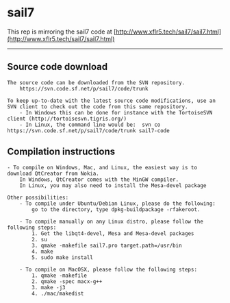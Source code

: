 # sail7

This rep is mirroring the sail7 code at
[http://www.xflr5.tech/sail7/sail7.html](http://www.xflr5.tech/sail7/sail7.html)

---


## Source code download
	The source code can be downloaded from the SVN repository. 
		https://svn.code.sf.net/p/sail7/code/trunk

	To keep up-to-date with the latest source code modifications, use an SVN client to check out the code from this same repository. 
		- In Windows this can be done for instance with the TortoiseSVN client (http://tortoisesvn.tigris.org/)
		- In Linux, the command line would be:  svn co https://svn.code.sf.net/p/sail7/code/trunk sail7-code

 

## Compilation instructions
	- To compile on Windows, Mac, and Linux, the easiest way is to download QtCreator from Nokia.
		In Windows, QtCreator comes with the MinGW compiler.
		In Linux, you may also need to install the Mesa-devel package

	Other possibilities:
        - To compile under Ubuntu/Debian Linux, please do the following:
			go to the directory, type dpkg-buildpackage -rfakeroot.

        - To compile manually on any Linux distro, please follow the following steps:
			1. Get the libqt4-devel, Mesa and Mesa-devel packages
			2. su
			3. qmake -makefile sail7.pro target.path=/usr/bin
			4. make
			5. sudo make install 

        - To compile on MacOSX, please follow the following steps:
			1. qmake -makefile
			2. qmake -spec macx-g++
			3. make -j3
			4. ./mac/makedist	
